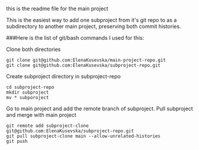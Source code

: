 this is the readme file for the main project

This is the easiest way to add one subproject from it's git repo to as a subdirectory to another main project, preserving both commit histories.

###Here is the list of git/bash commands I used for this:

Clone both directories
```
git clone git@github.com:ElenaKusevska/main-project-repo.git
git clone git@github.com:ElenaKusevska/subproject-repo.git
```

Create subproject directory in subproject-repo
```
cd subproject-repo
mkdir subproject
mv * subporoject
```

Go to main project and add the remote branch of subproject.
Pull subproject and merge with main project
```
git remote add subproject-clone git@github.com:ElenaKusevska/subproject-repo.git
git pull subproject-clone main --allow-unrelated-histories
git push
```
 
